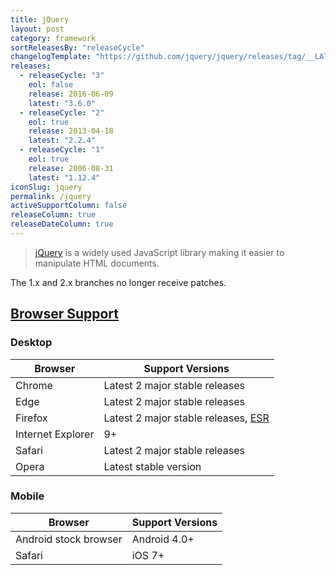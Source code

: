 ```yaml
---
title: jQuery
layout: post
category: framework
sortReleasesBy: "releaseCycle"
changelogTemplate: "https://github.com/jquery/jquery/releases/tag/__LATEST__"
releases:
  - releaseCycle: "3"
    eol: false
    release: 2016-06-09
    latest: "3.6.0"
  - releaseCycle: "2"
    eol: true
    release: 2013-04-18
    latest: "2.2.4"
  - releaseCycle: "1"
    eol: true
    release: 2006-08-31
    latest: "1.12.4"
iconSlug: jquery
permalink: /jquery
activeSupportColumn: false
releaseColumn: true
releaseDateColumn: true
---
```

> [jQuery](https://jquery.com/) is a widely used JavaScript library making it easier to manipulate HTML documents.

The 1.x and 2.x branches no longer receive patches.

## [Browser Support](https://jquery.com/browser-support/)

### Desktop

| Browser           | Support Versions                                                                                |
|-------------------|-------------------------------------------------------------------------------------------------|
| Chrome            | Latest 2 major stable releases                                                                  |
| Edge              | Latest 2 major stable releases                                                                  |
| Firefox           | Latest 2 major stable releases, [ESR](https://support.mozilla.org/kb/firefox-esr-release-cycle) |
| Internet Explorer | 9+                                                                                              |
| Safari            | Latest 2 major stable releases                                                                  |
| Opera             | Latest stable version                                                                           |

### Mobile

| Browser               | Support Versions               |
|-----------------------|--------------------------------|
| Android stock browser | Android 4.0+                   |
| Safari                | iOS 7+                         |
